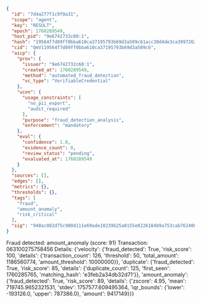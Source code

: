 ```json
{
  "id": "7d4a277f1c9f0a31",
  "scope": "agent",
  "key": "RESULT",
  "epoch": 1760289549,
  "host_pid": "9e6742732c60:1",
  "hash": "19564f7d89ff0bba610ca37195793b69d3a509c61acc30d4de3ca3997262e0ef",
  "cid": "QmV119564f7d89ff0bba610ca37195793b69d3a509c6",
  "aicp": {
    "prov": {
      "issuer": "9e6742732c60:1",
      "created_at": 1760289549,
      "method": "automated_fraud_detection",
      "vc_type": "VerifiableCredential"
    },
    "ucon": {
      "usage_constraints": [
        "no_pii_export",
        "audit_required"
      ],
      "purpose": "fraud_detection_analysis",
      "enforcement": "mandatory"
    },
    "eval": {
      "confidence": 1.0,
      "evidence_count": 0,
      "review_status": "pending",
      "evaluated_at": 1760289549
    }
  },
  "sources": [],
  "edges": [],
  "metrics": {},
  "thresholds": {},
  "tags": [
    "fraud",
    "amount_anomaly",
    "risk_critical"
  ],
  "sig": "948ac802d75c900d111e69ade10239b25a0155e0226184b9a753cab762400a3b"
}
```

Fraud detected: amount_anomaly (score: 91)
Transaction: 063100275758456
Details: {'velocity': {'fraud_detected': True, 'risk_score': 100, 'details': {'transaction_count': 126, 'threshold': 50, 'total_amount': 1186560774, 'amount_threshold': 10000000}}, 'duplicate': {'fraud_detected': True, 'risk_score': 85, 'details': {'duplicate_count': 125, 'first_seen': 1760285765, 'matching_hash': 'e3feb2a34db32d71'}}, 'amount_anomaly': {'fraud_detected': True, 'risk_score': 89, 'details': {'zscore': 4.95, 'mean': 719745.9652321531, 'stdev': 1757577.609495364, 'iqr_bounds': {'lower': -193126.0, 'upper': 787386.0}, 'amount': 9417149}}}